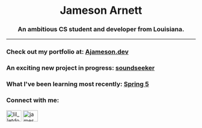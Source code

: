 <h1 align="center">Jameson Arnett</h1>
<h3 align="center">An ambitious CS student and developer from Louisiana.</h3>
<hr>

<h3>Check out my portfolio at: <a href="http://ajameson.dev">Ajameson.dev</a></h3>
<h3>An exciting new project in progress: <a href="https://github.com/jamesonarnett/soundseeker">soundseeker</a></h3>
<h3>What I've been learning most recently: <a href="https://github.com/jamesonarnett/spring5WebApp">Spring 5</a></h3>


<h3 align="left">Connect with me:</h3>
<p align="left">
<a href="https://twitter.com/lil_letdown" target="blank"><img align="center" src="https://raw.githubusercontent.com/rahuldkjain/github-profile-readme-generator/master/src/images/icons/Social/twitter.svg" alt="lil_letdown" height="30" width="40" /></a>
<a href="https://linkedin.com/in/jameson-arnett-22a2a2109" target="blank"><img align="center" src="https://raw.githubusercontent.com/rahuldkjain/github-profile-readme-generator/master/src/images/icons/Social/linked-in-alt.svg" alt="jameson-arnett-22a2a2109" height="30" width="40" /></a>
</p>

[1.2]: https://i.imgur.com/kgZriRn.png (Twitter!)
[1]: https://twitter.com/Lil_LetDown


